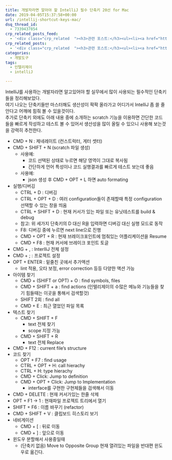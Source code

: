 ```yaml
---
title: 개발자라면 알아야 할 IntelliJ 필수 단축키 20선 for Mac
date: 2019-04-05T15:37:58+00:00
url: /intellij-shortcut-keys-mac/
dsq_thread_id:
  - 7339437854
crp_related_posts_feed:
  - '<div class="crp_related  "><h3>관련 포스트:</h3><ul><li><a href="https://www.letmecompile.com/mac-app-recommendation-for-developer/"     class="post-836"><span class="crp_title">개발자를 위한 필수 맥 앱(Mac App) 10선</span></a></li><li><a href="https://www.letmecompile.com/xcode-%eb%8b%a8%ec%b6%95%ed%82%a4-%eb%aa%a8%ec%9d%8c/"     class="post-860"><span class="crp_title">자주쓰는 Xcode 단축키 모음</span></a></li><li><a href="https://www.letmecompile.com/api-auth-jwt-jwk-explained/"     class="post-800"><span class="crp_title">API 서버 인증을 위한 JWT와 JWK 이해하기</span></a></li><li><a href="https://www.letmecompile.com/redis-cluster-sentinel-overview/"     class="post-770"><span class="crp_title">레디스 클러스터, 센티넬 구성 및 동작 방식</span></a></li><li><a href="https://www.letmecompile.com/mysql-innodb-lock-deadlock/"     class="post-763"><span class="crp_title">MySQL InnoDB lock & deadlock 이해하기</span></a></li></ul><div class="crp_clear"></div></div>'
crp_related_posts:
  - '<div class="crp_related  "><h3>관련 포스트:</h3><ul><li><a href="https://www.letmecompile.com/mac-app-recommendation-for-developer/"     class="post-836"><span class="crp_title">개발자를 위한 필수 맥 앱(Mac App) 10선</span></a></li><li><a href="https://www.letmecompile.com/xcode-%eb%8b%a8%ec%b6%95%ed%82%a4-%eb%aa%a8%ec%9d%8c/"     class="post-860"><span class="crp_title">자주쓰는 Xcode 단축키 모음</span></a></li><li><a href="https://www.letmecompile.com/api-auth-jwt-jwk-explained/"     class="post-800"><span class="crp_title">API 서버 인증을 위한 JWT와 JWK 이해하기</span></a></li><li><a href="https://www.letmecompile.com/redis-cluster-sentinel-overview/"     class="post-770"><span class="crp_title">레디스 클러스터, 센티넬 구성 및 동작 방식</span></a></li><li><a href="https://www.letmecompile.com/mysql-innodb-lock-deadlock/"     class="post-763"><span class="crp_title">MySQL InnoDB lock & deadlock 이해하기</span></a></li></ul><div class="crp_clear"></div></div>'
categories:
  - 개발도구
tags:
  - 인텔리제이
  - intelliJ

---
```

IntelliJ를 사용하는 개발자라면 알고있어야 할 실무에서 많이 사용되는 필수적인 단축키들을 정리해보았다.  
여기 나오는 단축키들만 마스터해도 생산성이 팍팍 올라가고 어디가서 IntelliJ 좀 쓸 줄 안다고 어깨에 힘줘 볼 수 있을것이다.  
추가로 단축키 외에도 아래 내용 중에 소개하는 scratch 기능을 이용하면 간단한 코드들을 빠르게 작성하고 테스트 볼 수 있어서 생산성을 많이 올릴 수 있으니 사용해 보는것을 강력히 추천한다.

  * CMD + N : 제네레이트 (컨스트럭터, 게터 셋터)
  * CMD + SHIFT + N (scratch 파일 생성) 
      * 사용예: 
          * 코드 선택된 상태로 누르면 해당 영역이 그대로 복사됨
          * 간단하게 언어 특성이나 코드 실행결과를 빠르게 테스트 보는데 좋음
      * 사용예: 
          * json 생성 후 CMD + OPT + L 하면 auto formating
  * 실행/디버깅 
      * CTRL + D : 디버깅
      * CTRL + OPT + D : 여러 configuration들이 존재할때 특정 configuration 선택할 수 있는 창을 띄움
      * CTRL + SHIFT + D : 현재 커서가 있는 파일 또는 유닛테스트를 build & debug
      * 참고: 위 세가지 단축키의 D 대신 R을 입력하면 디버깅 대신 실행 모드로 동작
      * F8: 디버깅 중에 누르면 next line으로 진행
      * CMD + OPT + R : 현재 브레이크포인트에 멈춰있는 어플리케이션을 Resume
      * CMD + F8 : 현재 커서에 브레이크 포인트 토글
  * CMG + , : InterlliJ 전체 설정
  * CMD + ; : 프로젝트 설정
  * OPT + ENTER : 밑줄친 곳에서 추가액션 
      * lint 적용, 오타 보정, error correction 등등 다양한 액션 가능
  * 아이템 찾기 
      * CMD + (SHIFT or OPT) + O : find symbols, files
      * CMD + SHIFT + a : find actions (인텔리제이의 수많은 메뉴와 기능들을 찾기 힘들때는 이곳을 통해서 검색할것)
      * SHIFT 2회 : find all
      * CMD + E : 최근 열었던 파일 목록
  * 텍스트 찾기 
      * CMD + SHIFT + F 
          * text 전체 찾기
          * scope 지정 가능
      * CMD + SHIFT + R 
          * text 전체 Replace
  * CMD + F12 : current file&#8217;s structure
  * 코드 찾기 
      * OPT + F7 : find usage
      * CTRL + OPT + H: call hierachy
      * CTRL + H: type hierachy
      * CMD + Click: Jump to definition
      * CMD + OPT + Click: Jump to Implementation 
          * interface를 구현한 구현체들을 검색해서 이동
  * CMD + DELETE : 현재 커서가있는 한줄 삭제
  * OPT + F1 → 1 : 현재파일 프로젝트 트리에서 열기
  * SHIFT + F6 : 이름 바꾸기 (refactor)
  * CMD + SHIFT + V : 클립보드 히스토리 보기
  * 네비게이션 
      * CMD + [ : 뒤로 이동
      * CMD + ] : 앞으로 이동
  * 윈도우 분할해서 사용중일때 
      * (단축키 없음) Move to Opposite Group 현재 열려있는 파일을 반대편 윈도우로 옮긴다.